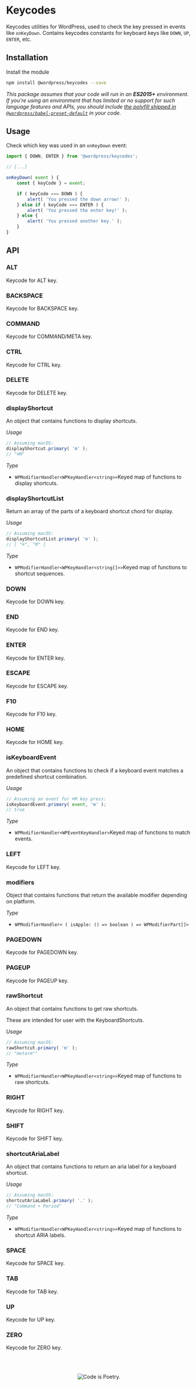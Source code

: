 # Keycodes

Keycodes utilities for WordPress, used to check the key pressed in events like `onKeyDown`. Contains keycodes constants for keyboard keys like `DOWN`, `UP`, `ENTER`, etc.

## Installation

Install the module

```bash
npm install @wordpress/keycodes --save
```

_This package assumes that your code will run in an **ES2015+** environment. If you're using an environment that has limited or no support for such language features and APIs, you should include [the polyfill shipped in `@wordpress/babel-preset-default`](https://github.com/WordPress/gutenberg/tree/HEAD/packages/babel-preset-default#polyfill) in your code._

## Usage

Check which key was used in an `onKeyDown` event:

```js
import { DOWN, ENTER } from '@wordpress/keycodes';

// [...]

onKeyDown( event ) {
	const { keyCode } = event;

	if ( keyCode === DOWN ) {
		alert( 'You pressed the down arrow!' );
	} else if ( keyCode === ENTER ) {
		alert( 'You pressed the enter key!' );
	} else {
		alert( 'You pressed another key.' );
	}
}
```

## API

<!-- START TOKEN(Autogenerated API docs) -->

### ALT

Keycode for ALT key.

### BACKSPACE

Keycode for BACKSPACE key.

### COMMAND

Keycode for COMMAND/META key.

### CTRL

Keycode for CTRL key.

### DELETE

Keycode for DELETE key.

### displayShortcut

An object that contains functions to display shortcuts.

_Usage_

```js
// Assuming macOS:
displayShortcut.primary( 'm' );
// "⌘M"
```

_Type_

-   `WPModifierHandler<WPKeyHandler<string>>`Keyed map of functions to display shortcuts.

### displayShortcutList

Return an array of the parts of a keyboard shortcut chord for display.

_Usage_

```js
// Assuming macOS:
displayShortcutList.primary( 'm' );
// [ "⌘", "M" ]
```

_Type_

-   `WPModifierHandler<WPKeyHandler<string[]>>`Keyed map of functions to shortcut sequences.

### DOWN

Keycode for DOWN key.

### END

Keycode for END key.

### ENTER

Keycode for ENTER key.

### ESCAPE

Keycode for ESCAPE key.

### F10

Keycode for F10 key.

### HOME

Keycode for HOME key.

### isKeyboardEvent

An object that contains functions to check if a keyboard event matches a
predefined shortcut combination.

_Usage_

```js
// Assuming an event for ⌘M key press:
isKeyboardEvent.primary( event, 'm' );
// true
```

_Type_

-   `WPModifierHandler<WPEventKeyHandler>`Keyed map of functions to match events.

### LEFT

Keycode for LEFT key.

### modifiers

Object that contains functions that return the available modifier
depending on platform.

_Type_

-   `WPModifierHandler< ( isApple: () => boolean ) => WPModifierPart[]>`

### PAGEDOWN

Keycode for PAGEDOWN key.

### PAGEUP

Keycode for PAGEUP key.

### rawShortcut

An object that contains functions to get raw shortcuts.

These are intended for user with the KeyboardShortcuts.

_Usage_

```js
// Assuming macOS:
rawShortcut.primary( 'm' );
// "meta+m""
```

_Type_

-   `WPModifierHandler<WPKeyHandler<string>>`Keyed map of functions to raw shortcuts.

### RIGHT

Keycode for RIGHT key.

### SHIFT

Keycode for SHIFT key.

### shortcutAriaLabel

An object that contains functions to return an aria label for a keyboard
shortcut.

_Usage_

```js
// Assuming macOS:
shortcutAriaLabel.primary( '.' );
// "Command + Period"
```

_Type_

-   `WPModifierHandler<WPKeyHandler<string>>`Keyed map of functions to shortcut ARIA labels.

### SPACE

Keycode for SPACE key.

### TAB

Keycode for TAB key.

### UP

Keycode for UP key.

### ZERO

Keycode for ZERO key.

<!-- END TOKEN(Autogenerated API docs) -->

<br/><br/><p align="center"><img src="https://s.w.org/style/images/codeispoetry.png?1" alt="Code is Poetry." /></p>
